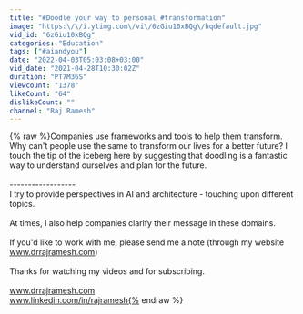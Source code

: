 ```yaml
---
title: "#Doodle your way to personal #transformation"
image: "https:\/\/i.ytimg.com\/vi\/6zGiu10xBQg\/hqdefault.jpg"
vid_id: "6zGiu10xBQg"
categories: "Education"
tags: ["#aiandyou"]
date: "2022-04-03T05:03:08+03:00"
vid_date: "2021-04-28T10:30:02Z"
duration: "PT7M36S"
viewcount: "1378"
likeCount: "64"
dislikeCount: ""
channel: "Raj Ramesh"
---
```

{% raw %}Companies use frameworks and tools to help them transform. Why can't people use the same to transform our lives for a better future?  I touch the tip of the iceberg here by suggesting that doodling is a fantastic way to understand ourselves and plan for the future.<br /><br />------------------<br />I try to provide perspectives in AI and architecture - touching upon different topics.<br /><br />At times, I also help companies clarify their message in these domains.<br /><br />If you'd like to work with me, please send me a note (through my website www.drrajramesh.com)<br /><br />Thanks for watching my videos and for subscribing.<br /><br />www.drrajramesh.com<br />www.linkedin.com/in/rajramesh{% endraw %}
